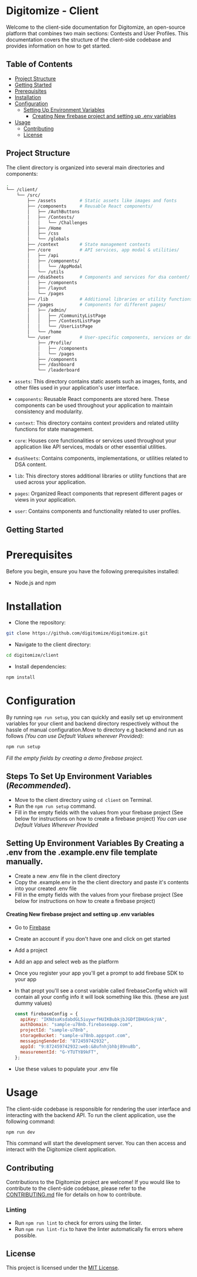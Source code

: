 # Digitomize - Client

Welcome to the client-side documentation for Digitomize, an open-source platform that combines two main sections: Contests and User Profiles. This documentation covers the structure of the client-side codebase and provides information on how to get started.

## Table of Contents

- [Project Structure](#project-structure)
- [Getting Started](#getting-started)
- [Prerequisites](#prerequisites)
- [Installation](#installation)
- [Configuration](#configuration)
  - [Setting Up Environment Variables](#steps-to-set-up-environment-variables-recommended)
    - [Creating New firebase project and setting up .env variables](#creating-new-firebase-project-and-setting-up-env-variables)
- [Usage](#usage)
  - [Contributing](#contributing)
  - [License](#license)

## Project Structure

The client directory is organized into several main directories and components:

```bash
.
└── /client/
    └── /src/
        ├── /assets         # Static assets like images and fonts
        ├── /components     # Reusable React components/
        │   ├── /AuthButtons
        │   ├── /Contests/
        │   │   └── /Challenges
        │   ├── /Home
        │   ├── /css
        │   └── /globals
        ├── /context        # State management contexts
        ├── /core           # API services, app modal & utilities/
        │   ├── /api
        │   ├── /components/
        │   │   └── /AppModal
        │   └── /utils
        ├── /dsaSheets      # Components and services for dsa content/
        │   ├── /components
        │   ├── /layout
        │   └── /pages
        ├── /lib            # Additional libraries or utility functions
        ├── /pages          # Components for different pages/
        │   ├── /admin/
        │   │   ├── /CommunityListPage
        │   │   ├── /ContestListPage
        │   │   └── /UserListPage
        │   └── /home
        └── /user           # User-specific components, services or data/
            ├── /Profile/
            │   ├── /components
            │   └── /pages
            ├── /components
            ├── /dashboard
            └── /leaderboard        
```

- `assets`: This directory contains static assets such as images, fonts, and other files used in your application's user interface.

- `components`: Reusable React components are stored here. These components can be used throughout your application to maintain consistency and modularity.

- `context`: This directory contains context providers and related utility functions for state management.

- `core`: Houses core functionalities or services used throughout your application like API services, modals or other essential utilities.

- `dsaSheets`: Contains components, implementations, or utilities related to DSA content.

- `lib`: This directory stores additional libraries or utility functions that are used across your application.

- `pages`: Organized React components that represent different pages or views in your application.

- `user`: Contains components and functionality related to user profiles.

## Getting Started

# Prerequisites

Before you begin, ensure you have the following prerequisites installed:

- Node.js and npm

# Installation

- Clone the repository:

```bash
git clone https://github.com/digitomize/digitomize.git
```

- Navigate to the client directory:

```bash
cd digitomize/client
```

- Install dependencies:

```bash
npm install
```

# Configuration

By running `npm run setup`, you can quickly and easily set up environment variables for your client and backend directory respectively without the hassle of manual configuration.Move to directory e.g backend and run as follows _(You can use Default Values wherever Provided)_:
```bash
npm run setup
```

_Fill the empty fields by creating a demo firebase project._

## Steps To Set Up Environment Variables (_Recommended_).

- Move to the client directory using `cd client` on Terminal.
- Run the `npm run setup` command.
- Fill in the empty fields with the values from your firebase project 
  (See below for instructions on how to create a firebase project)
_You can use Default Values Wherever Provided_

## Setting Up Environment Variables By Creating a .env from the .example.env file template manually.

- Create a new .env file in the client directory
- Copy the .example.env in the the client directory and paste it's contents into your created .env file
- Fill in the empty fields with the values from your firebase project 
  (See below for instructions on how to create a firebase project)

#### Creating New firebase project and setting up .env variables

- Go to [Firebase](https://firebase.google.com/)
- Create an account if you don't have one and click on get started
- Add a project
- Add an app and select web as the platform
- Once you register your app you'll get a prompt to add firebase SDK to your app
- In that propt you'll see a const variable called firebaseConfig which will contain all your config info it will look something like this. (these are just dummy values)

  ```javascript
  const firebaseConfig = {
    apiKey: "IKNdsaKsdabdGL5iuywrfHUIKBubkjbJGDfIBHUGnkjVA",
    authDomain: "sample-u78nb.firebaseapp.com",
    projectId: "sample-u78nb",
    storageBucket: "sample-u78nb.appspot.com",
    messagingSenderId: "872459742932",
    appId: "9:872459742932:web:&8ufnhjbhbj89nu8b",
    measurementId: "G-YTUTY89kFT",
  };
  ```

- Use these values to populate your .env file

# Usage

The client-side codebase is responsible for rendering the user interface and interacting with the backend API. To run the client application, use the following command:

```bash
npm run dev
```

This command will start the development server. You can then access and interact with the Digitomize client application.

## Contributing

Contributions to the Digitomize project are welcome! If you would like to contribute to the client-side codebase, please refer to the [CONTRIBUTING.md](../CONTRIBUTING.md) file for details on how to contribute.

### Linting
- Run `npm run lint` to check for errors using the linter.
- Run `npm run lint-fix` to have the linter automatically fix errors where possible.

## License

This project is licensed under the [MIT License](../LICENSE).
